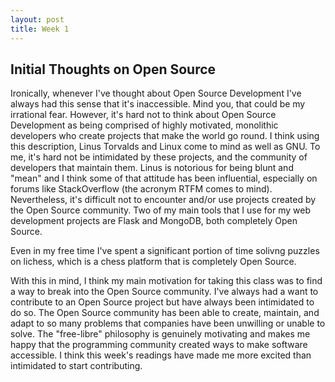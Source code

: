 ```yaml
---
layout: post
title: Week 1
---
```


## Initial Thoughts on Open Source

Ironically, whenever I've thought about Open Source Development I've always had this sense that it's inaccessible. Mind you, that could be my irrational fear. However, it's hard not to think about Open Source Development as being comprised of highly motivated, monolithic developers who create projects that make the world go round. I think using this description, Linus Torvalds and Linux come to mind as well as GNU. To me, it's hard not be intimidated by these projects, and the community of developers that maintain them. Linus is notorious for being blunt and "mean" and I think some of that attitude has been influential, especially on forums like StackOverflow (the acronym RTFM comes to mind). Nevertheless, it's difficult not to encounter and/or use projects created by the Open Source community. Two of my main tools that I use for my web development projects are Flask and MongoDB, both completely Open Source. 

Even in my free time I've spent a significant portion of time solivng puzzles on lichess, which is a chess platform that is completely Open Source.

With this in mind, I think my main motivation for taking this class was to find a way to break into the Open Source community. I've always had a want to contribute to an Open Source project but have always been intimidated to do so. The Open Source community has been able to create, maintain, and adapt to so many problems that companies have been unwilling or unable to solve. The "free-libre" philosophy is genuinely motivating and makes me happy that the programming community created ways to make software accessible. I think this week's readings have made me more excited than intimidated to start contributing.
